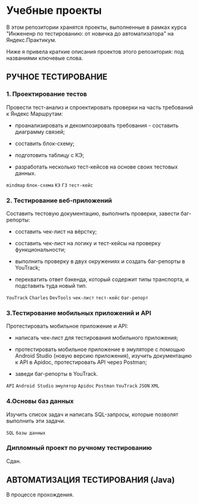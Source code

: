 # **Учебные проекты**

В этом репозитории хранятся проекты, выполненные в рамках курса "Инжененр по тестированию: от новичка до автоматизатора" на Яндекс.Практикум.

Ниже я привела краткие описания проектов этого репозитория: под названиями ключевые слова.

## **РУЧНОЕ ТЕСТИРОВАНИЕ**

### **1. Проектирование тестов**

Провести тест-анализ и спроектировать проверки на часть требований к Яндекс Маршрутам:

- проанализировать и декомпозировать требования - cоставить диаграмму связей;

- cоставить блок-схему;

- подготовить таблицу с КЭ;

- разработать несколько тест-кейсов на основе своих тестовых данных.

`mindmap` `блок-схема` `КЭ` `ГЗ` `тест-кейс`

### **2. Тестирование веб-приложений**

Cоставить тестовую документацию, выполнить проверки, завести баг-репорты:

- cоставить чек-лист на вёрстку;

- составить чек-лист на логику и тест-кейсы на проверку функциональности;

- выполнить проверку в двух окружениях и создать баг-репорты в YouTrack;

- перехватить ответ бэкенда, который содержит типы транспорта, и подставить туда новый тип.

`YouTrack` `Charles` `DevTools` `чек-лист` `тест-кейс` `баг-репорт`


### **3.Тестирование мобильных приложений и API**

Протестировать мобильное приложение и API:

- написать чек-лист для тестирования мобильного приложения;

- протестировать мобильное приложение в эмуляторе с помощью Android Studio (новую версию приложения), изучить документацию к API в Apidoc, протестировать API через Postman;

- заведи баг-репорты в YouTrack.

`API` `Android Studio` `эмулятор` `Apidoc` `Postman` `YouTrack` `JSON` `XML`

### **4.Основы баз данных**

Изучить список задач и написать SQL-запросы, которые позволят выполнить эти задачи.

`SQL` `базы данных`

### **Дипломный проект по ручному тестированию**

Сдан.

## **АВТОМАТИЗАЦИЯ ТЕСТИРОВАНИЯ (Java)**

В процессе прохождения.

